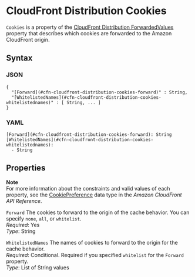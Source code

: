 # CloudFront Distribution Cookies<a name="aws-properties-cloudfront-distribution-cookies"></a>

`Cookies` is a property of the [CloudFront Distribution ForwardedValues](aws-properties-cloudfront-distribution-forwardedvalues.md) property that describes which cookies are forwarded to the Amazon CloudFront origin\.

## Syntax<a name="w4ab1c21c14d276b5"></a>

### JSON<a name="aws-properties-cloudfront-distribution-cookies-syntax.json"></a>

```
{
  "[Forward](#cfn-cloudfront-distribution-cookies-forward)" : String,
  "[WhitelistedNames](#cfn-cloudfront-distribution-cookies-whitelistednames)" : [ String, ... ]
}
```

### YAML<a name="aws-properties-cloudfront-distribution-cookies-syntax.yaml"></a>

```
[Forward](#cfn-cloudfront-distribution-cookies-forward): String
[WhitelistedNames](#cfn-cloudfront-distribution-cookies-whitelistednames):
  - String
```

## Properties<a name="w4ab1c21c14d276b7"></a>

**Note**  
For more information about the constraints and valid values of each property, see the [CookiePreference](https://docs.aws.amazon.com/cloudfront/latest/APIReference/API_CookiePreference.html) data type in the *Amazon CloudFront API Reference*\.

`Forward`  <a name="cfn-cloudfront-distribution-cookies-forward"></a>
The cookies to forward to the origin of the cache behavior\. You can specify `none`, `all`, or `whitelist`\.  
*Required*: Yes  
*Type*: String

`WhitelistedNames`  <a name="cfn-cloudfront-distribution-cookies-whitelistednames"></a>
The names of cookies to forward to the origin for the cache behavior\.  
*Required*: Conditional\. Required if you specified `whitelist` for the `Forward` property\.  
*Type*: List of String values